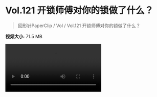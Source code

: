 # Vol.121 开锁师傅对你的锁做了什么？

> 回形针PaperClip / Vol / Vol.121 开锁师傅对你的锁做了什么？

**视频大小**: 71.5 MB

<div class="video"><video src="https://file.hsyhx.top/archive/PaperClip/Vol/121.mp4" controls preload>🤔 您的浏览器不支持 video 标签</video></div>